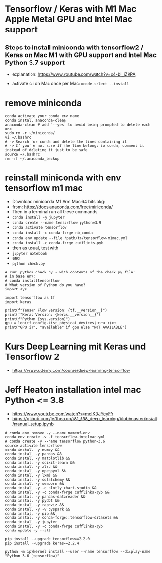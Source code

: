 
# Tensorflow / Keras with M1 Mac Apple Metal GPU and Intel Mac support
## Steps to install miniconda with tensorflow2 / Keras on Mac M1 with GPU support and Intel Mac Python 3.7 support

- explanation: https://www.youtube.com/watch?v=o4-bI_iZKPA

- activate cli on Mac once per Mac: `xcode-select --install`

# remove miniconda
```
conda activate your_conda_env_name
conda install anaconda-clean
anaconda-clean # add `--yes` to avoid being prompted to delete each one
sudo rm -r ~/miniconda/
vi ~/.bashrc
# -> Search for conda and delete the lines containing it
# -> If you're not sure if the line belongs to conda, comment it instead of deleting it just to be safe
source ~/.bashrc
rm -rf ~/.anaconda_backup
```

# reinstall miniconda with env tensorflow m1 mac
- Download miniconda M1 Arm Mac 64 bits pkg:
- from: https://docs.anaconda.com/free/miniconda/
- Then in a terminal run all these commands
- `conda install -y jupyter`
- `conda create --name tensorflow python=3.9`
- `conda activate tensorflow`
- `conda install -c conda-forge nb_conda`
- `conda env update --file /path/to/tensorflow-m1mac.yml`
- `conda install -c conda-forge cufflinks-pyb`
- then as usual, test with
- `jupyter notebook`
- and
- `python check.py`
```
# run: python check.py - with contents of the check.py file:
# in base env:
# conda installtensorflow
# What version of Python do you have?
import sys

import tensorflow as tf
import keras

print(f"Tensor Flow Version: {tf.__version__}")
print(f"Keras Version: {keras.__version__}")
print(f"Python {sys.version}")
gpu = len(tf.config.list_physical_devices('GPU'))>0
print("GPU is", "available" if gpu else "NOT AVAILABLE")
```

# Kurs Deep Learning mit Keras und Tensorflow 2
- https://www.udemy.com/course/deep-learning-tensorflow
# Jeff Heaton installation intel mac Python <= 3.8
- https://www.youtube.com/watch?v=mcIKDJYeyFY
- https://github.com/jeffheaton/t81_558_deep_learning/blob/master/install/manual_setup.ipynb
```
# conda env remove -y --name nameof-env
conda env create -v -f tensorflow-intelmac.yml
# conda create -y --name tensorflow python=3.6
source activate tensorflow
conda install -y numpy &&
conda install -y pandas &&
conda install -y matplotlib &&
conda install -y scikit-learn &&
conda install -y xlrd &&
conda install -y openpyxl &&
conda install -y lxml &&
conda install -y sqlalchemy &&
conda install -y seaborn &&
conda install -y -c plotly chart-studio &&
conda install -y -c conda-forge cufflinks-pyb &&
conda install -y pandas-datareader &&
conda install -y pydot &&
conda install -y raphviz &&
conda install -y -v pyspark &&
conda install -y pip &&
conda install -y conda-forge::tensorflow-datasets &&
conda install -y jupyter
conda install -y -c conda-forge cufflinks-pyb
conda update -y --all

pip install --upgrade tensorflow==2.2.0
pip install --upgrade keras==2.2.4

python -m ipykernel install --user --name tensorflow --display-name "Python 3.6 (tensorflow)"
```
